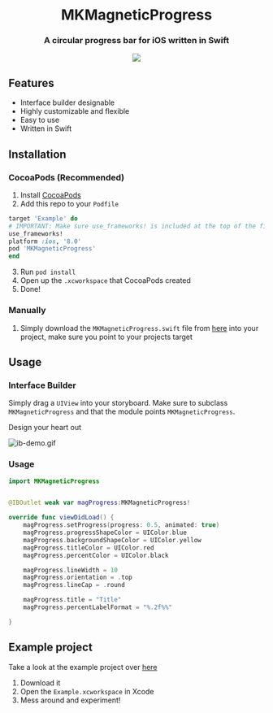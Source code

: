 
<h1 align="center">MKMagneticProgress</h1>
<h3 align="center">A circular progress bar for iOS written in Swift</h3>

<p align="center">
<img src="https://github.com/malkouz/MKMagneticProgress/raw/master/demo.gif"/>  
</p>

## Features

* Interface builder designable
* Highly customizable and flexible
* Easy to use
* Written in Swift

## Installation 

### CocoaPods (Recommended)

1. Install [CocoaPods](https://cocoapods.org)
2. Add this repo to your `Podfile`

```ruby
target 'Example' do
# IMPORTANT: Make sure use_frameworks! is included at the top of the file
use_frameworks!
platform :ios, '8.0'
pod 'MKMagneticProgress'
end
```
3. Run `pod install`
4. Open up the `.xcworkspace` that CocoaPods created
5. Done!

### Manually

1. Simply download the `MKMagneticProgress.swift` file from [here](https://github.com/malkouz/MKMagneticProgress/blob/master/MKMagneticProgress/Classes/MKMagneticProgress.swift) into your project, make sure you point to your projects target

## Usage

### Interface Builder

Simply drag a `UIView` into your storyboard. Make sure to subclass `MKMagneticProgress` and that the module points `MKMagneticProgress`. 

Design your heart out

![ib-demo.gif](https://github.com/malkouz/MKMagneticProgress/raw/master/IB.gif)

### Usage

```swift
import MKMagneticProgress


@IBOutlet weak var magProgress:MKMagneticProgress!

override func viewDidLoad() {
    magProgress.setProgress(progress: 0.5, animated: true)
    magProgress.progressShapeColor = UIColor.blue
    magProgress.backgroundShapeColor = UIColor.yellow
    magProgress.titleColor = UIColor.red
    magProgress.percentColor = UIColor.black

    magProgress.lineWidth = 10
    magProgress.orientation = .top
    magProgress.lineCap = .round

    magProgress.title = "Title"
    magProgress.percentLabelFormat = "%.2f%%"

}
```

## Example project

Take a look at the example project over [here](Example/)

1. Download it
2. Open the `Example.xcworkspace` in Xcode
3. Mess around and experiment!
